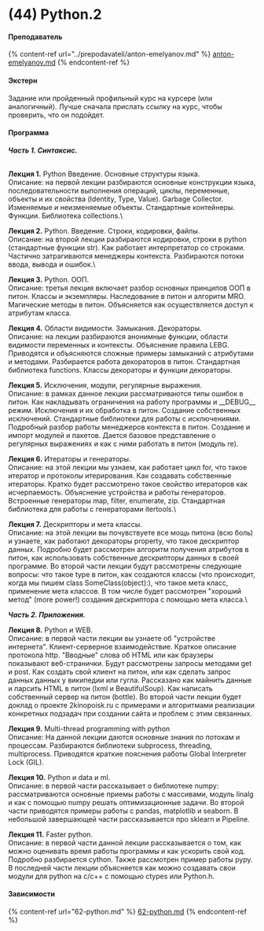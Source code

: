 # (44) Python.2

#### **Преподаватель**

{% content-ref url="../prepodavateli/anton-emelyanov.md" %}
[anton-emelyanov.md](../prepodavateli/anton-emelyanov.md)
{% endcontent-ref %}

#### Экстерн

Задание или пройденный профильный курс на курсере (или аналогичный). Лучше сначала прислать ссылку на курс, чтобы проверить, что он подойдет.

#### **Программа**&#x20;

_**Часть 1. Синтаксис.**_

\
**Лекция 1.** Python Введение. Основные структуры языка.\
Описание: на первой лекции разбираются основные конструкции языка, последовательности выполнения операций, циклы, переменные, объекты и их свойства (Identity, Type, Value). Garbage Collector. Изменяемые и неизменяемые объекты. Стандартные контейнеры. Функции. Библиотека collections.\


**Лекция 2.** Python. Введение. Строки, кодировки, файлы.\
Описание: на второй лекции разбираются кодировки, строки в python (стандартные функции str). Как работает интерпретатор со строками. Частично затрагиваются менеджеры контекста. Разбираются потоки ввода, вывода и ошибок.\


**Лекция 3.** Python. ООП.\
Описание: третья лекция включает разбор основных принципов ООП в питон. Классы и экземпляры. Наследование в питон и алгоритм MRO. Магические методы в питон. Объясняется как осуществляется доступ к атрибутам класса.

**Лекция 4.** Области видимости. Замыкания. Декораторы.\
Описание: на лекции разбираются анонимные функции, области видимости переменных и контексты. Объяснение правила LEBG. Приводятся и объясняются сложные примеры замыканий с атрибутами и методами. Разбирается работа декораторов в питон. Стандартная библиотека functions. Классы декораторы и функции декораторы.

**Лекция 5.** Исключения, модули, регулярные выражения.\
Описание: в рамках данное лекции рассматриваются типы ошибок в питон. Как накладывать ограничения на работу программы и \_\_DEBUG\_\_ режим. Исключения и их обработка в питон. Создание собственных исключений. Стандартные библиотеки для работы с исключениями. Подробный разбор работы менеджеров контекста в питон. Создание и импорт модулей и пакетов. Дается базовое представление о регулярных выражениях и как с ними работать в питон (модуль re).

**Лекция 6.** Итераторы и генераторы.\
Описание: на этой лекции мы узнаем, как работает цикл for, что такое итератор и протоколы итерирования. Как создавать собственные итераторы. Кратко будет рассмотрено такое свойство итераторов как исчерпаемость. Объяснение устройства и работы генераторов. Встроенные генераторы map, filter, enumerate, zip. Стандартная библиотека для работы с генераторами itertools.\


**Лекция 7.** Дескрипторы и мета классы.\
Описание: на этой лекции вы почувствуете все мощь питона (всю боль) и узнаете, как работают декораторы property, что такое дескриптор данных. Подробно будет рассмотрен алгоритм получения атрибутов в питон, как использовать собственные дескрипторы данных в своей программе. Во второй части лекции будут рассмотрены следующие вопросы: что такое type в питон, как создаются классы (что происходит, когда мы пишем class SomeClass(object):), что такое мета класс, применение мета классов. В том числе будет рассмотрен "хороший метод" (more power!) создания дескриптора с помощью мета класса.\


_**Часть 2. Приложения.**_

**Лекция 8.** Python и WEB.\
Описание: в первой части лекции вы узнаете об "устройстве интернета". Клиент-серверное взаимодействие. Краткое описание протокола http. "Вводные" слова об HTML или как браузеры показывают веб-странички. Будут рассмотрены запросы методами get и post. Как создать свой клиент на питон, или как сделать запрос данных данных у википедии или гугла. Рассказано как майнить данные и парсить HTML в питон (lxml и BeautifulSoup). Как написать собственный сервер на питон (bottle). Во второй части лекции будет доклад о проекте 2kinopoisk.ru с примерами и алгоритмами реализации конкретных подзадач при создании сайта и проблем с этим связанных.

**Лекция 9.** Multi-thread programming with python\
Описание: На данной лекции даются основные знания по потокам и процессам. Разбираются библиотеки subprocess, threading, multiprocess. Приводятся краткие пояснения работы Global Interpreter Lock (GIL).

**Лекция 10.** Python и data и ml.\
Описание: в первой части рассказывает о библиотеке numpy: рассматриваются основные приемы работы с массивами, модуль linalg и как с помощью numpy решать оптимизационные задачи. Во второй части приводятся примеры работы с pandas, matplotlib и seaborn. В небольшой завершающей части рассказывается про sklearn и Pipeline.

**Лекция 11.** Faster python.\
Описание: в первой части данной лекции рассказывается о том, как можно оценивать время работы программы и как ускорить свой код. Подробно разбирается cython. Также рассмотрен пример работы pypy. В последней части лекции объясняется как можно создавать свои модули для python на c/c++ с помощью ctypes или Python.h.

#### Зависимости

{% content-ref url="62-python.md" %}
[62-python.md](62-python.md)
{% endcontent-ref %}
